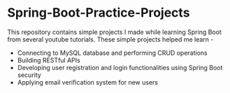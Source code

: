 # Spring-Boot-Practice-Projects
This repository contains simple projects I made while learning Spring Boot from several youtube tutorials. These simple projects helped me learn - 
- Connecting to MySQL database and performing CRUD operations
- Building RESTful APIs
- Developing user registration and login functionalities using Spring Boot security
- Applying email verification system for new users


